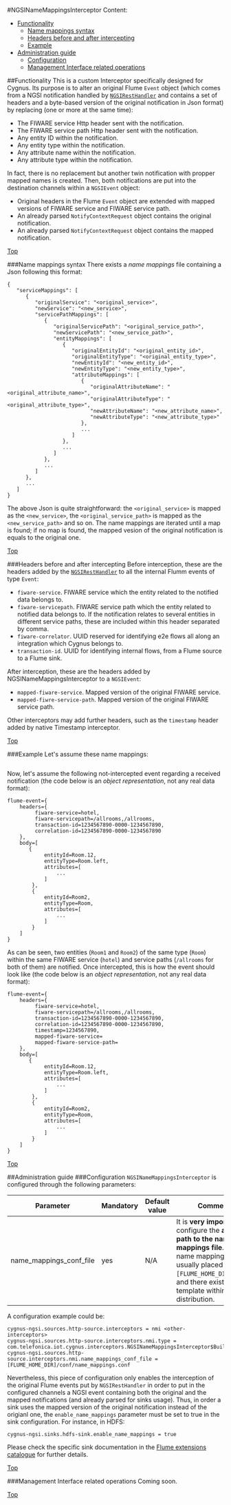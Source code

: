 #<a name="top"></a>NGSINameMappingsInterceptor
Content:

* [Functionality](#section1)
    * [Name mappings syntax](#section1.1)
    * [Headers before and after intercepting](#section1.2)
    * [Example](#section1.3)
* [Administration guide](#section2)
    * [Configuration](#section2.1)
    * [Management Interface related operations](#section2.2)

##<a name="section1"></a>Functionality
This is a custom Interceptor specifically designed for Cygnus. Its purpose is to alter an original Flume `Event` object (which comes from a NGSI notification handled by [`NGSIRestHandler`](./ngsi_rest_handler.md) and contains a set of headers and a byte-based version of the original notification in Json format) by replacing (one or more at the same time):

* The FIWARE service Http header sent with the notification.
* The FIWARE service path Http header sent with the notification.
* Any entity ID within the notification.
* Any entity type within the notification.
* Any attribute name within the notification.
* Any attribute type within the notification.

In fact, there is no replacement but another twin notification with propper mapped names is created. Then, both notifications are put into the destination channels within a `NGSIEvent` object:

* Original headers in the Flume `Event` object are extended with mapped versions of FIWARE service and FIWARE service path.
* An already parsed `NotifyContextRequest` object contains the original notification.
* An already parsed `NotifyContextRequest` object contains the mapped notification.

[Top](#top)

###<a name="section1.1"></a>Name mappings syntax
There exists a <i>name mappings</i> file containing a Json following this format:

```
{
   "serviceMappings": [
      {
         "originalService": "<original_service>",
         "newService": "<new_service>",
         "servicePathMappings": [
            {
               "originalServicePath": "<original_service_path>",
               "newServicePath": "<new_service_path>",
               "entityMappings": [
                  {
                     "originalEntityId": "<original_entity_id>",
                     "originalEntityType": "<original_entity_type>",
                     "newEntityId": "<new_entity_id>",
                     "newEntityType": "<new_entity_type>",
                     "attributeMappings": [
                        {
                           "originalAttributeName": "<original_attribute_name>",
                           "originalAttributeType": "<original_attribute_type>",
                           "newAttributeName": "<new_attribute_name>",
                           "newAttributeType": "<new_attribute_type>"
                        },
                        ...
                     ]
                  },
                  ...
               ]
            },
            ...
         ]
      },
      ...
   ]
}
```

The above Json is quite straightforward: the `<original_service>` is mapped as the `<new_service>`, the `<original_service_path>` is mapped as the `<new_service_path>` and so on. The name mappings are iterated until a map is found; if no map is found, the mapped vesion of the original notification is equals to the original one.

[Top](#top)

###<a name="section1.2"></a>Headers before and after intercepting
Before interception, these are the headers added by the [`NGSIRestHandler`](./ngsi_rest_handler.md) to all the internal Flumm events of type `Event`:

* `fiware-service`. FIWARE service which the entity related to the notified data belongs to.
* `fiware-servicepath`. FIWARE service path which the entity related to notified data belongs to. If the notification relates to several entities in different service paths, these are included within this header separated by comma.
* `fiware-correlator`. UUID reserved for identifying e2e flows all along an integration which Cygnus belongs to.
* `transaction-id`. UUID for identifying internal flows, from a Flume source to a Flume sink.

After interception, these are the headers added by NGSINameMappingsInterceptor to a `NGSIEvent`:

* `mapped-fiware-service`. Mapped version of the original FIWARE service.
* `mapped-fiwre-service-path`. Mapped version of the original FIWARE service path.

Other interceptors may add further headers, such as the `timestamp` header added by native Timestamp interceptor.

[Top](#top)

###<a name="section1.3"></a>Example
Let's assume these name mappings:

```
```

Now, let's assume the following not-intercepted event regarding a received notification (the code below is an <i>object representation</i>, not any real data format):

    flume-event={
        headers={
	         fiware-service=hotel,
	         fiware-servicepath=/allrooms,/allrooms,
	         transaction-id=1234567890-0000-1234567890,
	         correlation-id=1234567890-0000-1234567890
        },
        body=[
           {
	            entityId=Room.12,
	            entityType=Room.left,
	            attributes=[
	                ...
	            ]
	        },
	        {
	            entityId=Room2,
	            entityType=Room,
	            attributes=[
	                ...
	            ]
	        }
	    ]
    }

As can be seen, two entities (`Room1` and `Room2`) of the same type (`Room`) within the same FIWARE service (`hotel`) and service paths (`/allrooms` for both of them) are notified. Once intercepted, this is how the event should look like (the code below is an <i>object representation</i>, not any real data format):

    flume-event={
        headers={
	         fiware-service=hotel,
	         fiware-servicepath=/allrooms,/allrooms,
	         transaction-id=1234567890-0000-1234567890,
	         correlation-id=1234567890-0000-1234567890,
	         timestamp=1234567890,
	         mapped-fiware-service=
	         mapped-fiware-service-path=
        },
        body=[
           {
	            entityId=Room.12,
	            entityType=Room.left,
	            attributes=[
	                ...
	            ]
	        },
	        {
	            entityId=Room2,
	            entityType=Room,
	            attributes=[
	                ...
	            ]
	        }
	    ]
    }

[Top](#top)

##<a name="section2"></a>Administration guide
###<a name="section2.1"></a>Configuration
`NGSINameMappingsInterceptor` is configured through the following parameters:

| Parameter | Mandatory | Default value | Comments |
|---|---|---|---|
| name\_mappings\_conf\_file | yes | N/A | It is <b>very important</b> to configure the <b>absolute path to the name mappings file</b>. The name mappings file is usually placed at `[FLUME_HOME_DIR]/conf/`, and there exists a template within Cygnus distribution. |

A configuration example could be:

    cygnus-ngsi.sources.http-source.interceptors = nmi <other-interceptors>
    cygnus-ngsi.sources.http-source.interceptors.nmi.type = com.telefonica.iot.cygnus.interceptors.NGSINameMappingsInterceptor$Builder
    cygnus-ngsi.sources.http-source.interceptors.nmi.name_mappings_conf_file = [FLUME_HOME_DIR]/conf/name_mappings.conf
    
Nevertheless, this piece of configuration only enables the interception of the original Flume events put by `NGSIRestHandler` in order to put in the configured channels a NGSI event containing both the original and the mapped notifications (and already parsed for sinks usage). Thus, in order a sink uses the mapped version of the original notification instead of the origianl one, the `enable_name_mappings` parameter must be set to true in the sink configuration. For instance, in HDFS:

    cygnus-ngsi.sinks.hdfs-sink.enable_name_mappings = true
    
Please check the specific sink documentation in the [Flume extensions catalogue](../flume_extensions_catalogue) for further details.

[Top](#top)

###<a name="section2.2"></a>Management Interface related operations
Coming soon.

[Top](#top)
